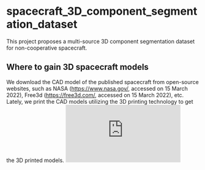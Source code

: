 # spacecraft_3D_component_segmentation_dataset
This project proposes a multi-source 3D component segmentation dataset for non-cooperative spacecraft.
## Where to gain 3D spacecraft models
 We download the CAD model of the published spacecraft from open-source websites, such as NASA (https://www.nasa.gov/, accessed on 15 March 2022), Free3d (https://free3d.com/, accessed on 15 March 2022), etc. Lately, we print the CAD models utilizing the 3D printing technology to get the 3D printed models.
![image](https://github.com/spacecraft-dataset/spacecraft_3D_component_segmentation_dataset/tree/main/Figure/CAD.pdf)
